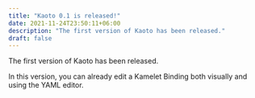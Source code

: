 ```yaml
---
title: "Kaoto 0.1 is released!"
date: 2021-11-24T23:50:11+06:00
description: "The first version of Kaoto has been released."
draft: false
---
```


The first version of Kaoto has been released. 

In this version, you can already edit a Kamelet Binding both visually and using the YAML editor.


